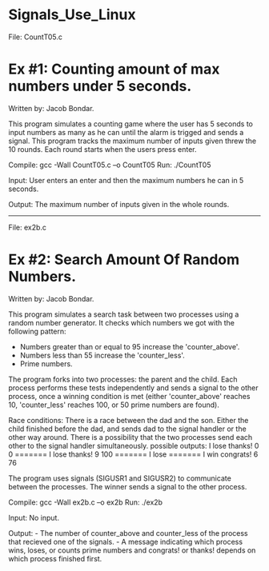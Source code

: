 # Signals_Use_Linux

File: CountT05.c 

Ex #1: Counting amount of max numbers under 5 seconds.
==========================================================
Written by: Jacob Bondar.

This program simulates a counting game where the user has 5
 seconds to input numbers as many as he can until the alarm is 
 trigged and sends a signal.
This program tracks the maximum number of inputs given threw the 10 
 rounds. Each round starts when the users press enter.

Compile: gcc -Wall CountT05.c –o CountT05
Run: ./CountT05

Input: User enters an enter and then the maximum numbers he can in 
 	5 seconds.
 
Output: The maximum number of inputs given in the whole rounds.



--------------------------------------------------------------------



File: ex2b.c 

Ex #2: Search Amount Of Random Numbers.
==========================================================
Written by: Jacob Bondar.

This program simulates a search task between two processes using a
 random number generator. It checks which numbers we got with the
 following pattern:
 - Numbers greater than or equal to 95 increase the 'counter_above'.
 - Numbers less than 55 increase the 'counter_less'.
 - Prime numbers.

The program forks into two processes: the parent and the child. Each
 process performs these tests independently and sends a signal to the
 other process, once a winning condition is met 
 (either 'counter_above' reaches 10, 'counter_less' reaches 100, 
 or 50 prime numbers are found).


Race conditions: There is a race between the dad and the son. Either the
 child finished before the dad, and sends dad to the signal handler or the
 other way around. There is a possibility that the two processes send each 
 other to the signal handler simultaneously.
possible outputs: I lose
		  thanks!
		  0 0
		  =======
		  I lose
		  thanks!
		  9 100
		  =======
		  I lose
		  =======
		  I win
		  congrats!
		  6 76

 
The program uses signals (SIGUSR1 and SIGUSR2) to communicate between
 the processes. The winner sends a signal to the other process.

Compile: gcc -Wall ex2b.c –o ex2b
Run: ./ex2b

Input: No input.
 
Output: - The number of counter_above and counter_less of the process that
 		recieved one of the signals.
 	- A message indicating which process wins, loses, or counts prime
 		numbers and congrats! or thanks! depends on which process 
		finished first.
